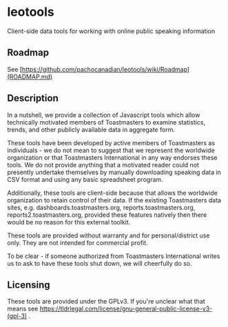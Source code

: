 # leotools
Client-side data tools for working with online public speaking information

## Roadmap

See [https://github.com/pachocanadian/leotools/wiki/Roadmap](ROADMAP.md)

## Description
In a nutshell, we provide a collection of Javascript tools which allow technically motivated members of Toastmasters to examine statistics, 
trends, and other publicly available data in aggregate form. 

These tools have been developed by active members of Toastmasters as individuals - we do not mean to suggest that we represent the worldwide organization
or that Toastmasters International in any way endorses these tools. We do not provide anything that a motivated reader could not presently undertake themselves
by manually downloading speaking data in CSV format and using any basic spreadsheet program.

Additionally, these tools are client-side because that allows the worldwide organization to retain control of their data. If the existing Toastmasters data sites,
e.g. dashboards.toastmasters.org, reports.toastmasters.org, reports2.toastmasters.org, provided these features natively then there would be no reason for this
external toolkit.

These tools are provided without warranty and for personal/district use only. They are not intended for commercial profit. 

To be clear - if someone authorized from Toastmasters International writes us to ask to have these tools shut down, we will cheerfully do so.

## Licensing

These tools are provided under the GPLv3. If you're unclear what that means see https://tldrlegal.com/license/gnu-general-public-license-v3-(gpl-3) .

